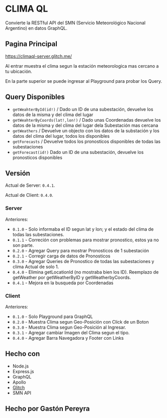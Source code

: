 # CLIMA QL

Convierte la RESTful API del SMN (Servicio Meteorológico Nacional Argentino) en datos GraphQL.

## Pagina Principal

<https://climaql-server.glitch.me/>

Al entrar muestra el clima segun la estación meteorologica mas cercano a tu ubicación.

En la parte superior se puede ingresar al Playground para probar los Query.

## Query Disponibles

* `getWeahterById(id!)` / Dado un ID de una subestación, devuelve los datos de la misma y del clima del lugar
* `getWeahterByCoords(lat!,lon!)` / Dado unas Coordenadas devuelve los datos de la misma y del clima del lugar dela Subestación mas cercana
* `getWeathers` / Devuelve un objecto con los datos de la substación y los datos del clima del lugar, todos los disponibles
* `getForecasts` / Devuelve todos los pronosticos disponibles de todas las subestaciones
* `getForecast(id!)` Dado un ID de una subestación, devuelve los pronosticos disponibles

## Versión

Actual de Server: `0.4.1`.

Actual de Client: `0.4.0`.

### Server
Anteriores: 
* `0.1.0` - Solo informaba el ID segun lat y lon; y el estado del clima de todas las subestaciones.
* `0.1.1` - Correción con problemas para mostrar pronostico, estos ya no son parte.
* `0.2.0` - Agregar Query para mostrar Pronosticos de 1 subestación
* `0.2.1` - Corregir carga de datos de Pronosticos
* `0.3.0` - Agregar Queries de Pronostico de todas las subestaciones y clima Actual de solo 1.
* `0.4.0` - Elimina getLocationId (no mostraba bien los ID). Reemplazo de getWeather por getWeatherByID y getWeatherbyCoords.
* `0.4.1` - Mejora en la busqueda por Coordenadas

### Client

Anteriores:
* `0.1.0` - Solo Playground para GraphQL
* `0.2.0` - Muestra Clima segun Geo-Posición con Click de un Boton
* `0.3.0` - Muestra Clima segun Geo-Posición al Ingresar. 
* `0.3.1` - Agregar cambiar Imagen del Clima segun el tipo.
* `0.4.0` - Agregar Barra Navegadora y Footer con Links

## Hecho con

* Node.js
* Express.js
* GraphQL
* Apollo
* [Glitch](https://glitch.com/)
* SMN API

## Hecho por Gastón Pereyra
